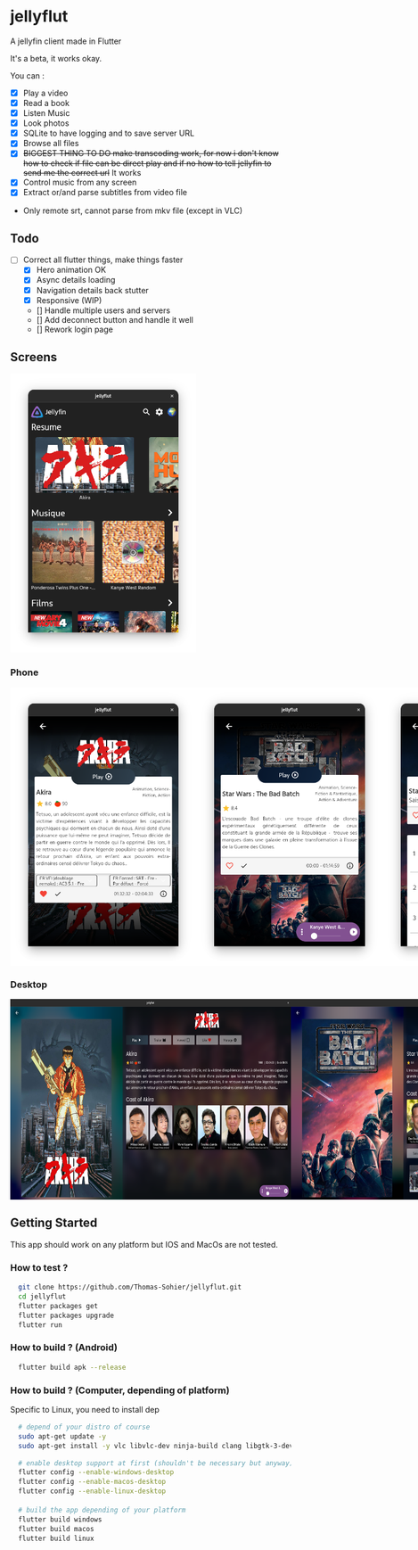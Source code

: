 # jellyflut

A jellyfin client made in Flutter

It's a beta, it works okay.
 
You can :
- [x] Play a video
- [x] Read a book 
- [x] Listen Music
- [x] Look photos
- [x] SQLite to have logging and to save server URL
- [x] Browse all files
- [x] ~~BIGGEST THING TO DO make transcoding work, for now i don't know how to check if file can be direct play and if no how to tell jellyfin to send me the correct url~~ It works
- [x] Control music from any screen
- [x] Extract or/and parse subtitles from video file
 - Only remote srt, cannot parse from mkv file (except in VLC)

## Todo

- [ ] Correct all flutter things, make things faster
  - [x] Hero animation OK
  - [x] Async details loading
  - [x] Navigation details back stutter
  - [x] Responsive (WIP)
  - [] Handle multiple users and servers
  - [] Add deconnect button and handle it well
  - [] Rework login page

## Screens

 <img src="./img/readme/home.png" height="500" />

### Phone

<div style="display: flex">
 <img src="./img/readme/details_movie_phone.png" height="500" />
 <img src="./img/readme/details_series_phone.png" height="500" />
 <img src="./img/readme/details_season_phone.png" height="500" />
 <img src="./img/readme/details_episode_phone.png" height="500" />
 <img src="./img/readme/music_player_phone.png" height="500" />
</div>

### Desktop

<div style="display: flex">
 <img src="./img/readme/details_movie_desktop.png" height="360" />
 <img src="./img/readme/details_series_desktop.png" height="360" />
 <img src="./img/readme/details_episode_desktop.png" height="360" />
 <img src="./img/readme/music_player_desktop.png" height="360" />
</div>

## Getting Started

This app should work on any platform but IOS and MacOs are not tested.

### How to test ?

```bash
  git clone https://github.com/Thomas-Sohier/jellyflut.git
  cd jellyflut
  flutter packages get
  flutter packages upgrade
  flutter run
```

### How to build ? (Android)

```bash
  flutter build apk --release
```

### How to build ? (Computer, depending of platform)

Specific to Linux, you need to install dep

```bash
  # depend of your distro of course
  sudo apt-get update -y
  sudo apt-get install -y vlc libvlc-dev ninja-build clang libgtk-3-dev
```

```bash
  # enable desktop support at first (shouldn't be necessary but anyway)
  flutter config --enable-windows-desktop
  flutter config --enable-macos-desktop
  flutter config --enable-linux-desktop

  # build the app depending of your platform
  flutter build windows
  flutter build macos
  flutter build linux
```
